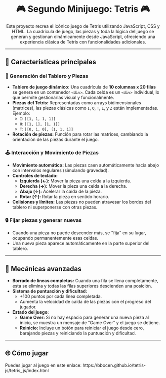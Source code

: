 <h1 align="center">🎮 Segundo Minijuego: Tetris 🎮</h1>

<p align="center">
  Este proyecto recrea el icónico juego de Tetris utilizando JavaScript, CSS y HTML. 
  La cuadrícula de juego, las piezas y toda la lógica del juego se generan y gestionan dinámicamente desde JavaScript, 
  ofreciendo una experiencia clásica de Tetris con funcionalidades adicionales.
</p>

---

<h2>🚀 Características principales</h2>

<h3>🎲 Generación del Tablero y Piezas</h3>
<ul>
  <li><strong>Tablero de juego dinámico:</strong> 
    Una cuadrícula de <strong>10 columnas x 20 filas</strong> se genera en un contenedor <code>&lt;div&gt;</code>. 
    Cada celda es un <code>&lt;div&gt;</code> individual, lo que permite gestionarlas visual y funcionalmente.
  </li>
  <li><strong>Piezas del Tetris:</strong>
    Representadas como arrays bidimensionales (matrices), las piezas clásicas como <code>I</code>, <code>O</code>, <code>T</code>, <code>L</code>, y <code>Z</code> están implementadas. Ejemplo:
    <ul>
      <li><code>I</code>: <code>[[1, 1, 1, 1]]</code></li>
      <li><code>O</code>: <code>[[1, 1], [1, 1]]</code></li>
      <li><code>T</code>: <code>[[0, 1, 0], [1, 1, 1]]</code></li>
    </ul>
  </li>
  <li><strong>Rotación de piezas:</strong> Función para rotar las matrices, cambiando la orientación de las piezas durante el juego.</li>
</ul>

<h3>🕹️ Interacción y Movimiento de Piezas</h3>
<ul>
  <li><strong>Movimiento automático:</strong> Las piezas caen automáticamente hacia abajo con intervalos regulares (simulando gravedad).</li>
  <li><strong>Controles de teclado:</strong>
    <ul>
      <li><strong>Izquierda (←):</strong> Mover la pieza una celda a la izquierda.</li>
      <li><strong>Derecha (→):</strong> Mover la pieza una celda a la derecha.</li>
      <li><strong>Abajo (↓):</strong> Acelerar la caída de la pieza.</li>
      <li><strong>Rotar (↑):</strong> Rotar la pieza en sentido horario.</li>
    </ul>
  </li>
  <li><strong>Colisiones y límites:</strong> Las piezas no pueden atravesar los bordes del tablero ni superponerse con otras piezas.</li>
</ul>

<h3>🔒 Fijar piezas y generar nuevas</h3>
<ul>
  <li>Cuando una pieza no puede descender más, se "fija" en su lugar, ocupando permanentemente esas celdas.</li>
  <li>Una nueva pieza aparece automáticamente en la parte superior del tablero.</li>
</ul>

---

<h2>🧩 Mecánicas avanzadas</h2>

<ul>
  <li><strong>Borrado de líneas completas:</strong> Cuando una fila se llena completamente, esta se elimina y todas las filas superiores descienden una posición.</li>
  <li><strong>Sistema de puntuación y dificultad:</strong>
    <ul>
      <li>+100 puntos por cada línea completada.</li>
      <li>Aumenta la velocidad de caída de las piezas con el progreso del jugador.</li>
    </ul>
  </li>
  <li><strong>Estado del juego:</strong>
    <ul>
      <li><strong>Game Over:</strong> Si no hay espacio para generar una nueva pieza al inicio, se muestra un mensaje de "Game Over" y el juego se detiene.</li>
      <li><strong>Reinicio:</strong> Incluye un botón para reiniciar el juego desde cero, barajando piezas y reiniciando la puntuación y dificultad.</li>
    </ul>
  </li>
</ul>

---

<h2>🌐 Cómo jugar</h2>
Puedes jugar al juego en este enlace: https://bbocen.github.io/tetris-js/tetris_js/index.html


